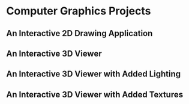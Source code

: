 # Computer Graphics Projects

## An Interactive 2D Drawing Application

## An Interactive 3D Viewer

## An Interactive 3D Viewer with Added Lighting

## An Interactive 3D Viewer with Added Textures